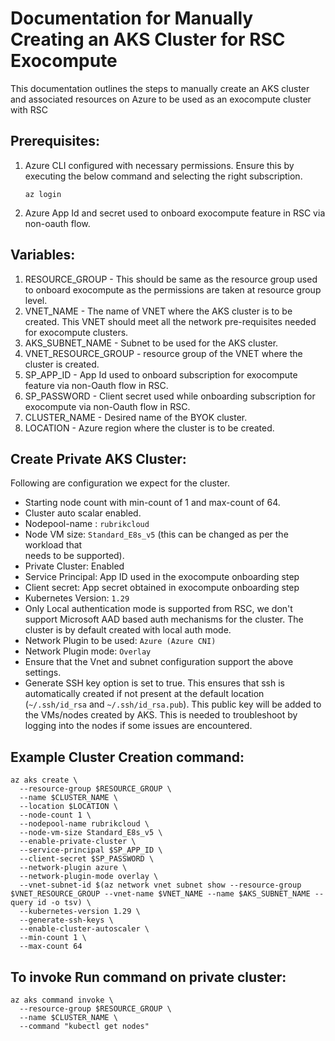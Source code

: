 # Documentation for Manually Creating an AKS Cluster for RSC Exocompute
This documentation outlines the steps to manually create an AKS cluster and associated resources on Azure to be used as an exocompute cluster with RSC

## Prerequisites:
1. Azure CLI configured with necessary permissions.
   Ensure this by executing the below command and selecting the right subscription.
   ```
   az login
   ```
3. Azure App Id and secret used to onboard exocompute feature in RSC via non-oauth flow.
## Variables:
1. RESOURCE_GROUP - This should be same as the resource group used to onboard exocompute as the permissions are taken at resource group level.
2. VNET_NAME - The name of VNET where the AKS cluster is to be created. This VNET should meet all the network pre-requisites needed for exocompute clusters.
3. AKS_SUBNET_NAME - Subnet to be used for the AKS cluster.
4. VNET_RESOURCE_GROUP - resource group of the VNET where the cluster is created.
5. SP_APP_ID - App Id used to onboard subscription for exocompute feature via non-Oauth flow in RSC.
6. SP_PASSWORD - Client secret used while onboarding subscription for exocompute via non-Oauth flow in RSC.
7. CLUSTER_NAME - Desired name of the BYOK cluster.
8. LOCATION - Azure region where the cluster is to be created.
   
## Create Private AKS Cluster:
Following are configuration we expect for the cluster.

 - Starting node count with min-count of 1 and max-count of 64.
 - Cluster auto scalar enabled.
 - Nodepool-name : `rubrikcloud`
 - Node VM size: `Standard_E8s_v5` (this can be changed as per the workload that  
   needs to be supported).
 - Private Cluster: Enabled
 - Service Principal: App ID used in the exocompute onboarding step
 - Client secret: App secret obtained in exocompute onboarding step
 - Kubernetes Version: `1.29`
 - Only Local authentication mode is supported from RSC, we don't support Microsoft AAD based auth mechanisms for the cluster. The cluster is by default created with local auth mode.
 - Network Plugin to be used: `Azure (Azure CNI)`
 - Network Plugin mode: `Overlay`
 - Ensure that the Vnet and subnet configuration support the above settings.
 - Generate SSH key option is set to true. This ensures that ssh is automatically created if not present at the default location (`~/.ssh/id_rsa` and `~/.ssh/id_rsa.pub`). This public key will be added to the VMs/nodes created by AKS. This is needed to troubleshoot by logging into the nodes if some issues are encountered.

## Example Cluster Creation command:

```
az aks create \
  --resource-group $RESOURCE_GROUP \
  --name $CLUSTER_NAME \
  --location $LOCATION \
  --node-count 1 \
  --nodepool-name rubrikcloud \
  --node-vm-size Standard_E8s_v5 \
  --enable-private-cluster \
  --service-principal $SP_APP_ID \
  --client-secret $SP_PASSWORD \
  --network-plugin azure \
  --network-plugin-mode overlay \
  --vnet-subnet-id $(az network vnet subnet show --resource-group $VNET_RESOURCE_GROUP --vnet-name $VNET_NAME --name $AKS_SUBNET_NAME --query id -o tsv) \
  --kubernetes-version 1.29 \
  --generate-ssh-keys \
  --enable-cluster-autoscaler \
  --min-count 1 \
  --max-count 64
```

## To invoke Run command on private cluster:

```
az aks command invoke \
  --resource-group $RESOURCE_GROUP \
  --name $CLUSTER_NAME \
  --command "kubectl get nodes"
```
